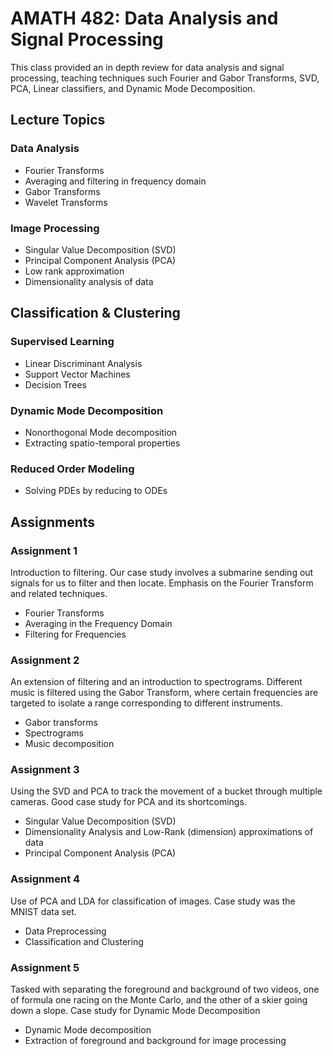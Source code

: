 
# AMATH 482: Data Analysis and Signal Processing

This class provided an in depth review for data analysis and signal processing, teaching techniques such Fourier and 
Gabor Transforms, SVD, PCA, Linear classifiers, and Dynamic Mode Decomposition.

## Lecture Topics

### Data Analysis
- Fourier Transforms
- Averaging and filtering in frequency domain
- Gabor Transforms
- Wavelet Transforms

### Image Processing
- Singular Value Decomposition (SVD)
- Principal Component Analysis (PCA)
- Low rank approximation
- Dimensionality analysis of data


## Classification & Clustering

### Supervised Learning
- Linear Discriminant Analysis 
- Support Vector Machines 
- Decision Trees


### Dynamic Mode Decomposition
- Nonorthogonal Mode decomposition
- Extracting spatio-temporal properties


### Reduced Order Modeling
- Solving PDEs by reducing to ODEs 


## Assignments

### Assignment 1
Introduction to filtering. Our case study involves a submarine sending out signals for us to filter and then locate. 
Emphasis on the Fourier Transform and related techniques.

- Fourier Transforms
- Averaging in the Frequency Domain
- Filtering for Frequencies


### Assignment 2
An extension of filtering and an introduction to spectrograms. Different music is filtered using the Gabor 
Transform, where certain frequencies are targeted to isolate a range corresponding to different instruments. 

- Gabor transforms
- Spectrograms
- Music decomposition

### Assignment 3
Using the SVD and PCA to track the movement of a bucket through multiple cameras. Good case study for PCA 
and its shortcomings.

- Singular Value Decomposition (SVD)
- Dimensionality Analysis and Low-Rank (dimension) approximations of data
- Principal Component Analysis (PCA)

### Assignment 4
Use of PCA and LDA for classification of images. Case study was the MNIST data set. 

- Data Preprocessing
- Classification and Clustering

### Assignment 5
Tasked with separating the foreground and background of two videos, one of formula one racing on the Monte Carlo, 
and the other of a skier going down a slope. Case study for Dynamic Mode Decomposition

- Dynamic Mode decomposition
- Extraction of foreground and background for image processing




